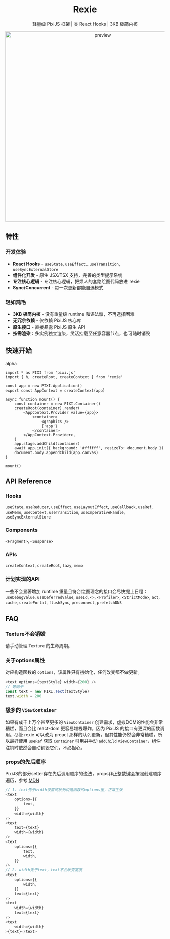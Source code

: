 <h1 align="center">Rexie</h1>
<p align="center">轻量级 PixiJS 框架 | 类 React Hooks | 3KB 极简内核</p>
<div align="center">
    <img width="600" alt="preview" src="https://raw.githubusercontent.com/wooloo26/rexie/refs/heads/main/docs/examples.gif">
</div>

## 特性

### 开发体验

- **React Hooks** - `useState`, `useEffect`...`useTransition`, `useSyncExternalStore`
- **组件化开发** - 原生 JSX/TSX 支持，完善的类型提示系统
- **专注核心逻辑** - 专注核心逻辑，把烦人的套路绘图代码放进 rexie
- **Sync/Concurrent** - 每一次更新都能自选模式

### 轻如鸿毛

- **3KB 极简内核** - 没有重量级 runtime 和语法糖，不再选择困难
- **无冗余依赖** - 仅依赖 PixiJS 核心库
- **原生接口** - 直接暴露 PixiJS 原生 API
- **按需渲染**：多实例独立渲染，灵活挂载至任意容器节点，也可随时销毁

## 快速开始

alpha

```tsx
import * as PIXI from 'pixi.js'
import { h, createRoot, createContext } from 'rexie'

const app = new PIXI.Application()
export const AppContext = createContext(app)

async function mount() {
    const container = new PIXI.Container()
    createRoot(container).render(
        <AppContext.Provider value={app}>
            <container>
                <graphics />
                {'app'}
            </container>
        </AppContext.Provider>,
    )
    app.stage.addChild(container)
    await app.init({ background: '#ffffff', resizeTo: document.body })
    document.body.appendChild(app.canvas)
}

mount()
```

## API Reference

### Hooks

`useState`, `useReducer`, `useEffect`, `useLayoutEffect`, `useCallback`, `useRef`, `useMemo`, `useContext`, `useTransition`, `useImperativeHandle`, `useSyncExternalStore`

### Components

`<Fragment>`, `<Suspense>`

### APIs

`createContext`, `createRoot`, `lazy`, `memo`

### 计划实现的API

一些不会显著增加 runtime 重量且符合绘图理念的接口会尽快提上日程：`useDebugValue`, `useDeferredValue`, `useId`, `<>`, `<Profiler>`, `<StrictMode>`, `act`, `cache`, `createPortal`, `flushSync`, `preconnect`, `prefetchDNS`

## FAQ

### Texture不会销毁

请手动管理 `Texture` 的生命周期。

### 关于options属性

对应构造函数的 `options`，该属性只有初始化，任何改变都不做更新。

```ts
<text options={textStyle} width={200} />
// 等同于
const text = new PIXI.Text(textStyle)
text.width = 200
```

### 极多的 `ViewContainer`

如果有成千上万个甚至更多的 `ViewContainer` 创建需求，虚拟DOM的性能会非常糟糕，而且会比 react-dom 更容易堆栈爆炸，因为 PixiJS 的接口有更深的函数调用。尽管 rexie 可以改为 preact 那样的队列更新，但其性能仍然会非常糟糕，所以最好使用 `useRef` 获取 `Container` 引用并手动 `addChild` `ViewContainer`，组件注销时依然会自动销毁它们，不必担心。

### props的先后顺序

PixiJS的部分setter存在先后调用顺序的说法，props非正整数键会按照创建顺序遍历，参考 [MDN](https://developer.mozilla.org/en-US/docs/Web/JavaScript/Reference/Statements/for...in#description)

```ts
// 1. text先于width设置或放到构造函数的options里，正常生效
<text
    options={{
        text,
    }}
    width={width}
/>
<text
    text={text}
    width={width}
/>
<text
    options={{
        text,
        width,
    }}
/>
// 2. width先于text，text不会改变宽度
<text
    options={{
        width,
    }}
    text={text}
/>
<text
    width={width}
    text={text}
/>
<text
    width={width}
>{text}</text>
```